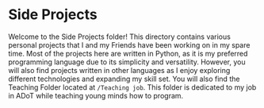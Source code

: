 # Side Projects

Welcome to the Side Projects folder! This directory contains various personal projects that I and my Friends have been working on in my spare time. 
Most of the projects here are written in Python, as it is my preferred programming language due to its simplicity and versatility. 
However, you will also find projects written in other languages as I enjoy exploring different technologies and expanding my skill set.
You will also find the Teaching Folder located at `/Teaching job`. This folder is dedicated to my job in ADoT while teaching young minds how to program.
